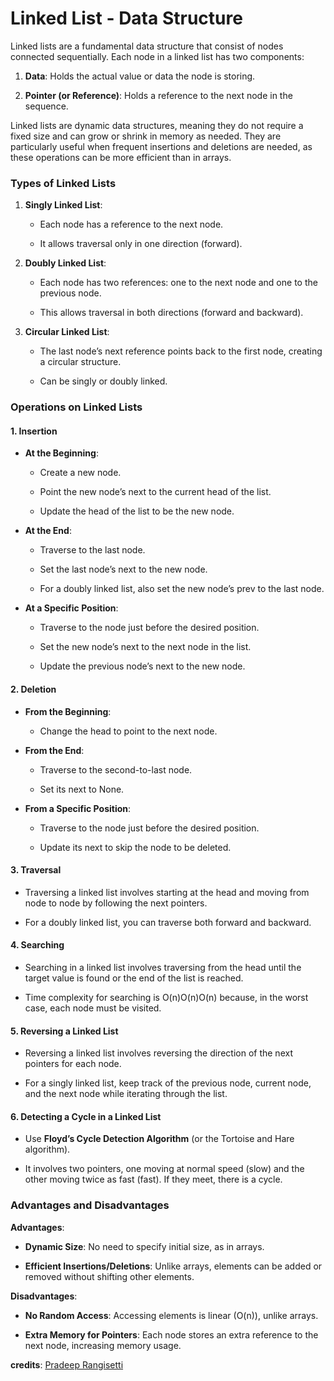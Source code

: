 <h1>Linked List - Data Structure</h1>
Linked lists are a fundamental data structure that consist of nodes connected sequentially. Each node in a linked list has two components:

1.  **Data**: Holds the actual value or data the node is storing.
    
2.  **Pointer (or Reference)**: Holds a reference to the next node in the sequence.
    

Linked lists are dynamic data structures, meaning they do not require a fixed size and can grow or shrink in memory as needed. They are particularly useful when frequent insertions and deletions are needed, as these operations can be more efficient than in arrays.

### Types of Linked Lists

1.  **Singly Linked List**:
    
    *   Each node has a reference to the next node.
        
    *   It allows traversal only in one direction (forward).
        
2.  **Doubly Linked List**:
    
    *   Each node has two references: one to the next node and one to the previous node.
        
    *   This allows traversal in both directions (forward and backward).
        
3.  **Circular Linked List**:
    
    *   The last node’s next reference points back to the first node, creating a circular structure.
        
    *   Can be singly or doubly linked.
        

### Operations on Linked Lists

#### 1\. **Insertion**

*   **At the Beginning**:
    
    *   Create a new node.
        
    *   Point the new node’s next to the current head of the list.
        
    *   Update the head of the list to be the new node.
        
*   **At the End**:
    
    *   Traverse to the last node.
        
    *   Set the last node’s next to the new node.
        
    *   For a doubly linked list, also set the new node’s prev to the last node.
        
*   **At a Specific Position**:
    
    *   Traverse to the node just before the desired position.
        
    *   Set the new node’s next to the next node in the list.
        
    *   Update the previous node’s next to the new node.
        

#### 2\. **Deletion**

*   **From the Beginning**:
    
    *   Change the head to point to the next node.
        
*   **From the End**:
    
    *   Traverse to the second-to-last node.
        
    *   Set its next to None.
        
*   **From a Specific Position**:
    
    *   Traverse to the node just before the desired position.
        
    *   Update its next to skip the node to be deleted.
        

#### 3\. **Traversal**

*   Traversing a linked list involves starting at the head and moving from node to node by following the next pointers.
    
*   For a doubly linked list, you can traverse both forward and backward.
    

#### 4\. **Searching**

*   Searching in a linked list involves traversing from the head until the target value is found or the end of the list is reached.
    
*   Time complexity for searching is O(n)O(n)O(n) because, in the worst case, each node must be visited.
    

#### 5\. **Reversing a Linked List**

*   Reversing a linked list involves reversing the direction of the next pointers for each node.
    
*   For a singly linked list, keep track of the previous node, current node, and the next node while iterating through the list.
    

#### 6\. **Detecting a Cycle in a Linked List**

*   Use **Floyd’s Cycle Detection Algorithm** (or the Tortoise and Hare algorithm).
    
*   It involves two pointers, one moving at normal speed (slow) and the other moving twice as fast (fast). If they meet, there is a cycle.
    

### Advantages and Disadvantages

**Advantages**:

*   **Dynamic Size**: No need to specify initial size, as in arrays.
    
*   **Efficient Insertions/Deletions**: Unlike arrays, elements can be added or removed without shifting other elements.
    

**Disadvantages**:

*   **No Random Access**: Accessing elements is linear (O(n)), unlike arrays.
    
*   **Extra Memory for Pointers**: Each node stores an extra reference to the next node, increasing memory usage.


<b>credits</b>: [Pradeep Rangisetti](https://www.linkedin.com/in/pradeepbyme) 